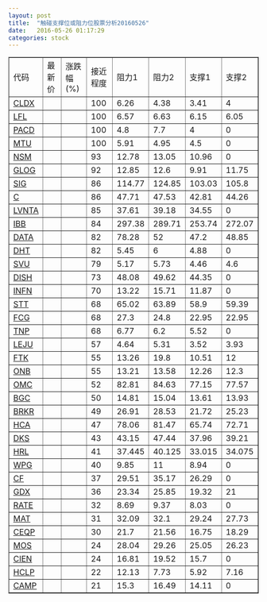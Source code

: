 ```yaml
---
layout: post
title:  "触碰支撑位或阻力位股票分析20160526"
date:   2016-05-26 01:17:29
categories: stock
---
```

<script type="text/javascript">
var stockList = []
stockList.push('gb_cldx');
stockList.push('gb_lfl');
stockList.push('gb_pacd');
stockList.push('gb_mtu');
stockList.push('gb_nsm');
stockList.push('gb_glog');
stockList.push('gb_sig');
stockList.push('gb_c');
stockList.push('gb_lvnta');
stockList.push('gb_ibb');
stockList.push('gb_data');
stockList.push('gb_dht');
stockList.push('gb_svu');
stockList.push('gb_dish');
stockList.push('gb_infn');
stockList.push('gb_stt');
stockList.push('gb_fcg');
stockList.push('gb_tnp');
stockList.push('gb_leju');
stockList.push('gb_ftk');
stockList.push('gb_onb');
stockList.push('gb_omc');
stockList.push('gb_bgc');
stockList.push('gb_brkr');
stockList.push('gb_hca');
stockList.push('gb_dks');
stockList.push('gb_hrl');
stockList.push('gb_wpg');
stockList.push('gb_cf');
stockList.push('gb_gdx');
stockList.push('gb_rate');
stockList.push('gb_mat');
stockList.push('gb_ceqp');
stockList.push('gb_mos');
stockList.push('gb_cien');
stockList.push('gb_hclp');
stockList.push('gb_camp');
</script>
<table border="1">
 <tr>
 <td>代码</td>
 <td>最新价</td>
 <td>涨跌幅(%)</td>
 <td>接近程度</td>
 <td>阻力1</td>
 <td>阻力2</td>
 <td>支撑1</td>
 <td>支撑2</td>
</tr>
  <tr id="cldx" class="red">
  <td><a href="http://stock.finance.sina.com.cn/usstock/quotes/CLDX.html" target="_blank">CLDX</a></td><td></td><td></td><td>100</td><td>6.26</td><td>4.38</td><td>3.41</td><td>4</td></tr>
  <tr id="lfl" class="green">
  <td><a href="http://stock.finance.sina.com.cn/usstock/quotes/LFL.html" target="_blank">LFL</a></td><td></td><td></td><td>100</td><td>6.57</td><td>6.63</td><td>6.15</td><td>6.05</td></tr>
  <tr id="pacd" class="green">
  <td><a href="http://stock.finance.sina.com.cn/usstock/quotes/PACD.html" target="_blank">PACD</a></td><td></td><td></td><td>100</td><td>4.8</td><td>7.7</td><td>4</td><td>0</td></tr>
  <tr id="mtu" class="red">
  <td><a href="http://stock.finance.sina.com.cn/usstock/quotes/MTU.html" target="_blank">MTU</a></td><td></td><td></td><td>100</td><td>5.91</td><td>4.95</td><td>4.5</td><td>0</td></tr>
  <tr id="nsm" class="red">
  <td><a href="http://stock.finance.sina.com.cn/usstock/quotes/NSM.html" target="_blank">NSM</a></td><td></td><td></td><td>93</td><td>12.78</td><td>13.05</td><td>10.96</td><td>0</td></tr>
  <tr id="glog" class="green">
  <td><a href="http://stock.finance.sina.com.cn/usstock/quotes/GLOG.html" target="_blank">GLOG</a></td><td></td><td></td><td>92</td><td>12.85</td><td>12.6</td><td>9.91</td><td>11.75</td></tr>
  <tr id="sig" class="green">
  <td><a href="http://stock.finance.sina.com.cn/usstock/quotes/SIG.html" target="_blank">SIG</a></td><td></td><td></td><td>86</td><td>114.77</td><td>124.85</td><td>103.03</td><td>105.8</td></tr>
  <tr id="c" class="red">
  <td><a href="http://stock.finance.sina.com.cn/usstock/quotes/C.html" target="_blank">C</a></td><td></td><td></td><td>86</td><td>47.71</td><td>47.53</td><td>42.81</td><td>44.26</td></tr>
  <tr id="lvnta" class="red">
  <td><a href="http://stock.finance.sina.com.cn/usstock/quotes/LVNTA.html" target="_blank">LVNTA</a></td><td></td><td></td><td>85</td><td>37.61</td><td>39.18</td><td>34.55</td><td>0</td></tr>
  <tr id="ibb" class="green">
  <td><a href="http://stock.finance.sina.com.cn/usstock/quotes/IBB.html" target="_blank">IBB</a></td><td></td><td></td><td>84</td><td>297.38</td><td>289.71</td><td>253.74</td><td>272.07</td></tr>
  <tr id="data" class="green">
  <td><a href="http://stock.finance.sina.com.cn/usstock/quotes/DATA.html" target="_blank">DATA</a></td><td></td><td></td><td>82</td><td>78.28</td><td>52</td><td>47.2</td><td>48.85</td></tr>
  <tr id="dht" class="red">
  <td><a href="http://stock.finance.sina.com.cn/usstock/quotes/DHT.html" target="_blank">DHT</a></td><td></td><td></td><td>82</td><td>5.45</td><td>6</td><td>4.88</td><td>0</td></tr>
  <tr id="svu" class="green">
  <td><a href="http://stock.finance.sina.com.cn/usstock/quotes/SVU.html" target="_blank">SVU</a></td><td></td><td></td><td>79</td><td>5.17</td><td>5.73</td><td>4.46</td><td>4.6</td></tr>
  <tr id="dish" class="red">
  <td><a href="http://stock.finance.sina.com.cn/usstock/quotes/DISH.html" target="_blank">DISH</a></td><td></td><td></td><td>73</td><td>48.08</td><td>49.62</td><td>44.35</td><td>0</td></tr>
  <tr id="infn" class="red">
  <td><a href="http://stock.finance.sina.com.cn/usstock/quotes/INFN.html" target="_blank">INFN</a></td><td></td><td></td><td>70</td><td>13.22</td><td>15.71</td><td>11.87</td><td>0</td></tr>
  <tr id="stt" class="red">
  <td><a href="http://stock.finance.sina.com.cn/usstock/quotes/STT.html" target="_blank">STT</a></td><td></td><td></td><td>68</td><td>65.02</td><td>63.89</td><td>58.9</td><td>59.39</td></tr>
  <tr id="fcg" class="red">
  <td><a href="http://stock.finance.sina.com.cn/usstock/quotes/FCG.html" target="_blank">FCG</a></td><td></td><td></td><td>68</td><td>27.3</td><td>24.8</td><td>22.95</td><td>22.95</td></tr>
  <tr id="tnp" class="red">
  <td><a href="http://stock.finance.sina.com.cn/usstock/quotes/TNP.html" target="_blank">TNP</a></td><td></td><td></td><td>68</td><td>6.77</td><td>6.2</td><td>5.52</td><td>0</td></tr>
  <tr id="leju" class="red">
  <td><a href="http://stock.finance.sina.com.cn/usstock/quotes/LEJU.html" target="_blank">LEJU</a></td><td></td><td></td><td>57</td><td>4.64</td><td>5.31</td><td>3.52</td><td>3.93</td></tr>
  <tr id="ftk" class="red">
  <td><a href="http://stock.finance.sina.com.cn/usstock/quotes/FTK.html" target="_blank">FTK</a></td><td></td><td></td><td>55</td><td>13.26</td><td>19.8</td><td>10.51</td><td>12</td></tr>
  <tr id="onb" class="red">
  <td><a href="http://stock.finance.sina.com.cn/usstock/quotes/ONB.html" target="_blank">ONB</a></td><td></td><td></td><td>55</td><td>13.21</td><td>13.58</td><td>12.26</td><td>12.3</td></tr>
  <tr id="omc" class="red">
  <td><a href="http://stock.finance.sina.com.cn/usstock/quotes/OMC.html" target="_blank">OMC</a></td><td></td><td></td><td>52</td><td>82.81</td><td>84.63</td><td>77.15</td><td>77.57</td></tr>
  <tr id="bgc" class="green">
  <td><a href="http://stock.finance.sina.com.cn/usstock/quotes/BGC.html" target="_blank">BGC</a></td><td></td><td></td><td>50</td><td>14.81</td><td>15.04</td><td>13.61</td><td>13.93</td></tr>
  <tr id="brkr" class="red">
  <td><a href="http://stock.finance.sina.com.cn/usstock/quotes/BRKR.html" target="_blank">BRKR</a></td><td></td><td></td><td>49</td><td>26.91</td><td>28.53</td><td>21.72</td><td>25.23</td></tr>
  <tr id="hca" class="red">
  <td><a href="http://stock.finance.sina.com.cn/usstock/quotes/HCA.html" target="_blank">HCA</a></td><td></td><td></td><td>47</td><td>78.06</td><td>81.47</td><td>65.74</td><td>72.71</td></tr>
  <tr id="dks" class="green">
  <td><a href="http://stock.finance.sina.com.cn/usstock/quotes/DKS.html" target="_blank">DKS</a></td><td></td><td></td><td>43</td><td>43.15</td><td>47.44</td><td>37.96</td><td>39.21</td></tr>
  <tr id="hrl" class="green">
  <td><a href="http://stock.finance.sina.com.cn/usstock/quotes/HRL.html" target="_blank">HRL</a></td><td></td><td></td><td>41</td><td>37.445</td><td>40.125</td><td>33.015</td><td>34.075</td></tr>
  <tr id="wpg" class="green">
  <td><a href="http://stock.finance.sina.com.cn/usstock/quotes/WPG.html" target="_blank">WPG</a></td><td></td><td></td><td>40</td><td>9.85</td><td>11</td><td>8.94</td><td>0</td></tr>
  <tr id="cf" class="green">
  <td><a href="http://stock.finance.sina.com.cn/usstock/quotes/CF.html" target="_blank">CF</a></td><td></td><td></td><td>37</td><td>29.51</td><td>35.17</td><td>26.29</td><td>0</td></tr>
  <tr id="gdx" class="red">
  <td><a href="http://stock.finance.sina.com.cn/usstock/quotes/GDX.html" target="_blank">GDX</a></td><td></td><td></td><td>36</td><td>23.34</td><td>25.85</td><td>19.32</td><td>21</td></tr>
  <tr id="rate" class="red">
  <td><a href="http://stock.finance.sina.com.cn/usstock/quotes/RATE.html" target="_blank">RATE</a></td><td></td><td></td><td>32</td><td>8.69</td><td>9.37</td><td>8.03</td><td>0</td></tr>
  <tr id="mat" class="red">
  <td><a href="http://stock.finance.sina.com.cn/usstock/quotes/MAT.html" target="_blank">MAT</a></td><td></td><td></td><td>31</td><td>32.09</td><td>32.1</td><td>29.24</td><td>27.73</td></tr>
  <tr id="ceqp" class="red">
  <td><a href="http://stock.finance.sina.com.cn/usstock/quotes/CEQP.html" target="_blank">CEQP</a></td><td></td><td></td><td>30</td><td>21.7</td><td>21.56</td><td>16.75</td><td>18.29</td></tr>
  <tr id="mos" class="green">
  <td><a href="http://stock.finance.sina.com.cn/usstock/quotes/MOS.html" target="_blank">MOS</a></td><td></td><td></td><td>24</td><td>28.04</td><td>29.26</td><td>25.05</td><td>26.23</td></tr>
  <tr id="cien" class="green">
  <td><a href="http://stock.finance.sina.com.cn/usstock/quotes/CIEN.html" target="_blank">CIEN</a></td><td></td><td></td><td>24</td><td>16.81</td><td>19.52</td><td>15.7</td><td>0</td></tr>
  <tr id="hclp" class="red">
  <td><a href="http://stock.finance.sina.com.cn/usstock/quotes/HCLP.html" target="_blank">HCLP</a></td><td></td><td></td><td>22</td><td>12.13</td><td>7.73</td><td>5.92</td><td>7.16</td></tr>
  <tr id="camp" class="red">
  <td><a href="http://stock.finance.sina.com.cn/usstock/quotes/CAMP.html" target="_blank">CAMP</a></td><td></td><td></td><td>21</td><td>15.3</td><td>16.49</td><td>14.11</td><td>0</td></tr>
</table>
